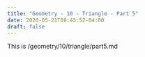 ```yaml
---
title: "Geometry - 10 - Triangle - Part 5"
date: 2020-05-21T08:43:52-04:00
draft: false
---
```

This is /geometry/10/triangle/part5.md
